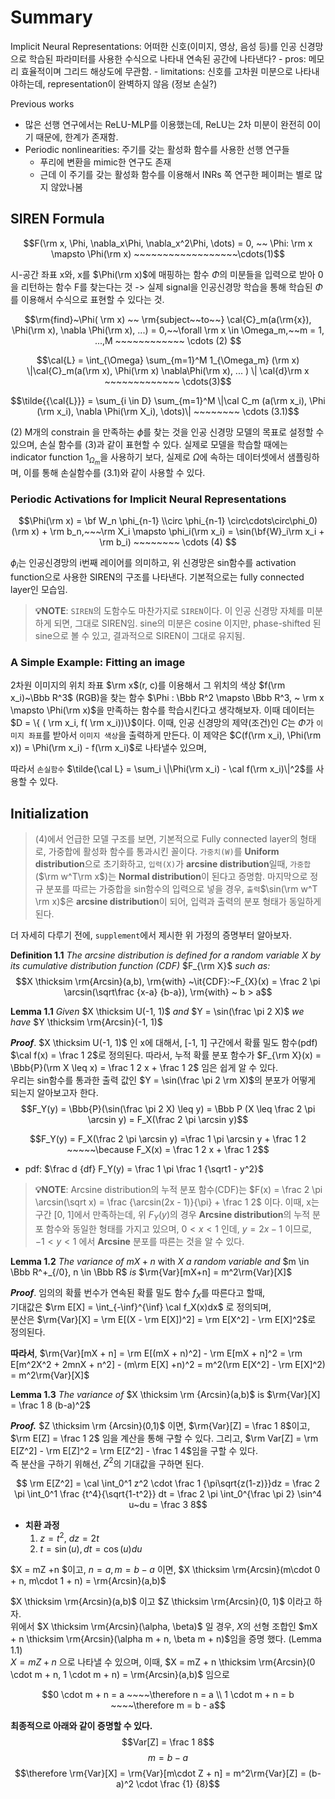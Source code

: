 # Summary

Implicit Neural Representations: 어떠한 신호(이미지, 영상, 음성 등)를 인공 신경망으로 학습된 파라미터를 사용한 수식으로 나타내 연속된 공간에 나타낸다? - pros: 메모리 효율적이며 그리드 해상도에 무관함. - limitations: 신호를 고차원 미분으로 나타내야하는데, representation이 완벽하지 않음 (정보 손실?)

Previous works

- 많은 선행 연구에서는 ReLU-MLP를 이용했는데, ReLU는 2차 미분이 완전히 0이기 때문에, 한계가 존재함.
- Periodic nonlinearities: 주기를 갖는 활성화 함수를 사용한 선행 연구들
  - 푸리에 변환을 mimic한 연구도 존재
  - 근데 이 주기를 갖는 활성화 함수를 이용해서 INRs 쪽 연구한 페이퍼는 별로 많지 않았나봄

## SIREN Formula

$$F(\rm x, \Phi, \nabla_x\Phi, \nabla_x^2\Phi, \dots) = 0, ~~ \Phi: \rm x \mapsto \Phi(\rm x) ~~~~~~~~~~~~~~~~~~\cdots(1)$$

시-공간 좌표 x와, x를 $\Phi(\rm x)$에 매핑하는 함수 $\Phi$의 미분들을 입력으로 받아 0을 리턴하는 함수 F를 찾는다는 것 -> 실제 signal을 인공신경망 학습을 통해 학습된 $\Phi$를 이용해서 수식으로 표현할 수 있다는 것.

$$\rm{find}~\Phi( \rm x) ~~ \rm{subject~~to~~} \cal{C}_m(a(\rm{x}), \Phi(\rm x), \nabla \Phi(\rm x), ...) = 0,~~\forall \rm x \in \Omega_m,~~m = 1, ...,M ~~~~~~~~~~~~ \cdots (2) $$

$$\cal{L} = \int_{\Omega} \sum_{m=1}^M 1_{\Omega_m} (\rm x) \|\cal{C}_m(a(\rm x), \Phi(\rm x) \nabla\Phi(\rm x), ... ) \| \cal{d}\rm x ~~~~~~~~~~~~~ \cdots(3)$$

$$\tilde{{\cal{L}}} = \sum_{i \in D} \sum_{m=1}^M \|\cal C_m (a(\rm x_i), \Phi (\rm x_i), \nabla \Phi(\rm X_i), \dots)\| ~~~~~~~~ \cdots (3.1)$$


(2) M개의 constrain 을 만족하는 $\phi$를 찾는 것을 인공 신경망 모델의 목표로 설정할 수 있으며, 손실 함수를 (3)과 같이 표현할 수 있다. 실제로 모델을 학습할 때에는 indicator function $1_{\Omega_m}$을 사용하기 보다, 실제로 $\Omega$에 속하는 데이터셋에서 샘플링하며, 이를 통해 손실함수를 (3.1)와 같이 사용할 수 있다.

### Periodic Activations for Implicit Neural Representations

$$\Phi(\rm x) = \bf W_n \phi_{n-1} \\circ \phi_{n-1} \circ\cdots\circ\phi_0)(\rm x) + \rm b_n,~~~\rm X_i \mapsto \phi_i(\rm x_i) = \sin(\bf{W}_i\rm x_i + \rm b_i) ~~~~~~~~ \cdots (4) $$

$\phi_i$는 인공신경망의 i번째 레이어를 의미하고, 위 신경망은 sin함수를 activation function으로 사용한 SIREN의 구조를 나타낸다. 기본적으로는 fully connected layer인 모습임.

> **💡NOTE**: `SIREN`의 도함수도 마찬가지로 `SIREN`이다. 이 인공 신경망 자체를 미분하게 되면, 그대로 SIREN임. sine의 미분은 cosine 이지만, phase-shifted 된 sine으로 볼 수 있고, 결과적으로 SIREN이 그대로 유지됨.

### A Simple Example: Fitting an image
2차원 이미지의 위치 좌표 $\rm x$(r, c)를 이용해서 그 위치의 색상 $f(\rm x_i)~\Bbb R^3$ (RGB)을 찾는 함수 $\Phi : \Bbb R^2 \mapsto \Bbb R^3, ~ \rm x \mapsto \Phi(\rm x)$을 만족하는 함수를 학습시킨다고 생각해보자. 이때 데이터는 $D = \{ ( \rm x_i, f( \rm x_i))\}$이다. 이때, 인공 신경망의 제약(조건)인 $C$는 $\Phi$가 `이미지 좌표`를 받아서 `이미지 색상`을 출력하게 만든다. 이 제약은 $C(f(\rm x_i), \Phi(\rm x)) = \Phi(\rm x_i) - f(\rm x_i)$로 나타낼수 있으며, 

따라서 `손실함수` $\tilde{\cal L} = \sum_i \|\Phi(\rm x_i) - \cal f(\rm x_i)\|^2$를 사용할 수 있다.

## Initialization
> (4)에서 언급한 모델 구조를 보면, 기본적으로 Fully connected layer의 형태로, 가중합에 활성화 함수를 통과시킨 꼴이다. `가중치(W)`를 **Uniform distribution**으로 초기화하고, `입력(X)`가 **arcsine distribution**일때, `가중합` ($\rm w^T\rm x$)는 **Normal distribution**이 된다고 증명함. 마지막으로 정규 분포를 따르는 가중합을 sin함수의 입력으로 넣을 경우, `출력`$\sin(\rm w^T \rm x)$은 **arcsine distribution**이 되어, 입력과 출력의 분포 형태가 동일하게 된다.

더 자세히 다루기 전에, `supplement`에서 제시한 위 가정의 증명부터 알아보자.

**Definition 1.1** *The arcsine distribution is defined for a random variable* $X$ *by its cumulative distribution function (CDF)* $F_{\rm X}$ *such as:*
$$X \thicksim \rm{Arcsin}(a,b), \rm{with} ~\it{CDF}:~F_{X}(x) = \frac 2 \pi \arcsin(\sqrt\frac {x-a} {b-a}), \rm{with} ~ b > a$$

**Lemma 1.1**
*Given* $X \thicksim U(-1, 1)$ *and* $Y = \sin(\frac \pi 2 X)$ *we have* $Y \thicksim \rm{Arcsin}(-1, 1)$

***Proof***. $X \thicksim U(-1, 1)$ 인 x에 대해서, [-1, 1] 구간에서 확률 밀도 함수(pdf) $\cal f(x) = \frac 1 2$로 정의된다. 따라서, 누적 확률 분포 함수가 $F_{\rm X}(x) = \Bbb{P}(\rm X \leq x) = \frac 1 2 x + \frac 1 2$ 임은 쉽게 알 수 있다. <br>
우리는 sin함수를 통과한 출력 값인 $Y = \sin(\frac \pi 2 \rm X)$의 분포가 어떻게 되는지 알아보고자 한다.
$$F_Y(y) = \Bbb{P}(\sin(\frac \pi 2 X) \leq y) = \Bbb P (X \leq \frac 2 \pi \arcsin y) = F_X(\frac 2 \pi \arcsin y)$$

$$F_Y(y) = F_X(\frac 2 \pi \arcsin y) =\frac 1 \pi \arcsin y + \frac 1 2 ~~~~~\because F_X(x) = \frac 1 2 x + \frac 1 2$$

- pdf: $\frac d {df} F_Y(y) = \frac 1 \pi \frac 1 {\sqrt1 - y^2}$
> **💡NOTE**: Arcsine distribution의 누적 분포 함수(CDF)는 $F(x) = \frac 2 \pi \arcsin(\sqrt x) = \frac {\arcsin(2x - 1)}{\pi} + \frac 1 2$ 이다. 이때, x는 구간 [0, 1]에서 만족하는데, 위 $F_Y(y)$의 경우 **Arcsine distribution**의 누적 분포 함수와 동일한 형태를 가지고 있으며, $0 < x < 1$ 인데, $y = 2x -1$ 이므로, $-1 < y< 1$ 에서 **Arcsine** 분포를 따른는 것을 알 수 있다.


**Lemma 1.2**
*The variance of* $mX + n$ with $X$ *a random variable and* $m \in \Bbb R^+_{/0}, n \in \Bbb R$ *is* $\rm{Var}[mX+n] = m^2\rm{Var}[X]$

***Proof***. 임의의 확률 번수가 연속된 확률 밀도 함수 $f_X$를 따른다고 할때, <br/>기대값은 $\rm E[X] = \int_{-\inf}^{\inf} \cal f_X(x)dx$ 로 정의되며, <br/>분산은 $\rm{Var}[X] = \rm E[(X - \rm E[X])^2] = \rm E[X^2] - \rm E[X]^2$로 정의된다.

**따라서**, $\rm{Var}[mX + n] = \rm E[(mX + n)^2] - \rm E[mX + n]^2 = \rm E[m^2X^2 + 2mnX + n^2] - (m\rm E[X] +n)^2 = m^2(\rm E[X^2] - \rm E[X]^2) = m^2\rm{Var}[X]$

**Lemma 1.3**
*The variance of* $X \thicksim \rm {Arcsin}(a,b)$ is $\rm{Var}[X] = \frac 1 8 (b-a)^2$

***Proof.*** $Z \thicksim \rm {Arcsin}(0,1)$ 이면, $\rm{Var}[Z] = \frac 1 8$이고, $\rm E[Z] = \frac 1 2$ 임을 계산을 통해 구할 수 있다. 그리고, $\rm Var[Z] = \rm E[Z^2] - \rm E[Z]^2 = \rm E[Z^2] - \frac 1 4$임을 구할 수 있다. <br/>즉 분산을 구하기 위해선, $Z^2$의 기대값을 구하면 된다.

$$ \rm E[Z^2] = \cal \int_0^1 z^2 \cdot \frac 1 {\pi\sqrt{z(1-z)}}dz = \frac 2 \pi \int_0^1 \frac {t^4}{\sqrt{1-t^2}} dt = \frac 2 \pi \int_0^{\frac \pi 2} \sin^4  u~du = \frac 3 8$$

- **치환 과정**
    1. $z = t^2, ~ dz = 2t$
    2. $t = \sin(u), dt = \cos(u) du$



$X = mZ +n $이고, $n = a, m = b- a$ 이면, $X \thicksim \rm{Arcsin}(m\cdot 0 + n, m\cdot 1 + n) = \rm{Arcsin}(a,b)$

$X \thicksim \rm{Arcsin}(a,b)$ 이고 $Z \thicksim \rm{Arcsin}(0, 1)$ 이라고 하자.<br/>
위에서  $X \thicksim \rm{Arcsin}(\alpha, \beta)$ 일 경우, $X$의 선형 조합인 $mX + n \thicksim \rm{Arcsin}(\alpha m + n, \beta m + n)$임을 증명 했다. (Lemma 1.1)<br/>
$X = mZ + n$ 으로 나타낼 수 있으며, 이때, $X = mZ + n \thicksim \rm{Arcsin}(0 \cdot m + n, 1 \cdot m + n) = \rm{Arcsin}(a,b)$ 임으로

$$0 \cdot m + n = a ~~~~\therefore n = a \\ 1 \cdot m + n = b ~~~~\therefore m = b - a$$

**최종적으로 아래와 같이 증명할 수 있다.** 
$$Var[Z] = \frac 1 8$$
$$m = b-a$$
$$\therefore \rm{Var}[X] = \rm{Var}[m\cdot Z + n] = m^2\rm{Var}[Z] =  (b-a)^2 \cdot \frac {1} {8}$$
